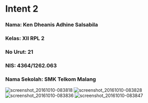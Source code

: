 # **Intent 2**

### Nama: Ken Dheanis Adhine Salsabila
### Kelas: XII RPL 2
### No Urut: 21
### NIS: 4364/1262.063
### Nama Sekolah: SMK Telkom Malang

![screenshot_20161010-083818](https://cloud.githubusercontent.com/assets/15698921/19861354/cf03a58c-9fbe-11e6-9158-e95fe00bb112.png)
![screenshot_20161010-083828](https://cloud.githubusercontent.com/assets/15698921/19861355/cf065aac-9fbe-11e6-9028-04ae39687f87.png)
![screenshot_20161010-083836](https://cloud.githubusercontent.com/assets/15698921/19861356/cf0a7876-9fbe-11e6-9a6a-5af799ea3079.png)
![screenshot_20161010-083847](https://cloud.githubusercontent.com/assets/15698921/19861357/cf3fc972-9fbe-11e6-8b8b-531068b5e953.png)
